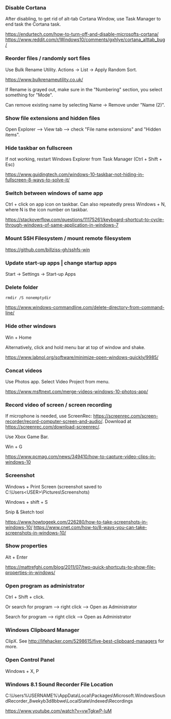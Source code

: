 ### Disable Cortana

After disabling, to get rid of alt-tab Cortana Window, use Task Manager to end task the Cortana task.

https://endurtech.com/how-to-turn-off-and-disable-microsofts-cortana/
https://www.reddit.com/r/Windows10/comments/gxhlye/cortana_alttab_bug/


### Reorder files / randomly sort files

Use Bulk Rename Utility. Actions -> List -> Apply Random Sort.

https://www.bulkrenameutility.co.uk/

If Rename is grayed out, make sure in the "Numbering" section, you select something for "Mode".

Can remove existing name by selecting Name -> Remove under "Name (2)".


### Show file extensions and hidden files

Open Explorer --> View tab --> check "File name extensions" and "Hidden items".


### Hide taskbar on fullscreen

If not working, restart Windows Explorer from Task Manager (Ctrl + Shift + Esc)

https://www.guidingtech.com/windows-10-taskbar-not-hiding-in-fullscreen-8-ways-to-solve-it/


### Switch between windows of same app

Ctrl + click on app icon on taskbar. Can also repeatedly press Windows + N, where N is the icon number on taskbar.

https://stackoverflow.com/questions/11175261/keyboard-shortcut-to-cycle-through-windows-of-same-application-in-windows-7


### Mount SSH Filesystem / mount remote filesystem

https://github.com/billziss-gh/sshfs-win


### Update start-up apps | change startup apps

Start -> Settings -> Start-up Apps


### Delete folder

```
rmdir /S nonemptydir
```

https://www.windows-commandline.com/delete-directory-from-command-line/


### Hide other windows

Win + Home

Alternatively, click and hold menu bar at top of window and shake.

https://www.labnol.org/software/minimize-open-windows-quickly/9985/


### Concat videos

Use Photos app. Select Video Project from menu.

https://www.msftnext.com/merge-videos-windows-10-photos-app/


### Record video of screen / screen recording

If microphone is needed, use ScreenRec: https://screenrec.com/screen-recorder/record-computer-screen-and-audio/. Download at https://screenrec.com/download-screenrec/.

Use Xbox Game Bar.

Win + G

https://www.pcmag.com/news/349410/how-to-capture-video-clips-in-windows-10


### Screenshot

Windows + Print Screen (screenshot saved to C:\Users\<USER>\Pictures\Screenshots)

Windows + shift + S

Snip & Sketch tool

https://www.howtogeek.com/226280/how-to-take-screenshots-in-windows-10/
https://www.cnet.com/how-to/8-ways-you-can-take-screenshots-in-windows-10/


### Show properties

Alt + Enter

https://mattrefghi.com/blog/2011/07/two-quick-shortcuts-to-show-file-properties-in-windows/


### Open program as administrator

Ctrl + Shift + click.

Or search for program --> right click --> Open as Administrator

Search for program --> right click --> Open as Administrator


### Windows Clipboard Manager

ClipX. See http://lifehacker.com/5298615/five-best-clipboard-managers for more.


### Open Control Panel

Windows + X, P


### Windows 8.1 Sound Recorder File Location

C:\Users\%USERNAME%\AppData\Local\Packages\Microsoft.WindowsSoundRecorder_8wekyb3d8bbwe\LocalState\Indexed\Recordings

https://www.youtube.com/watch?v=vwTgkwP-luM
